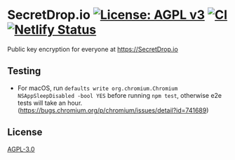 # SecretDrop.io [![License: AGPL v3](https://img.shields.io/badge/License-AGPL%20v3-blue.svg)](https://www.gnu.org/licenses/agpl-3.0) [![CI](https://github.com/CoolCyberBrain/SecretDrop.io/workflows/CI/badge.svg?branch=master)](https://github.com/CoolCyberBrain/SecretDrop.io/actions) [![Netlify Status](https://api.netlify.com/api/v1/badges/26fe0534-9afd-4232-8901-a91696e5489d/deploy-status)](https://app.netlify.com/sites/secretdrop/deploys)

Public key encryption for everyone at https://SecretDrop.io

## Testing

- For macOS, run `defaults write org.chromium.Chromium NSAppSleepDisabled -bool YES` before running `npm test`, otherwise e2e tests will take an hour. (https://bugs.chromium.org/p/chromium/issues/detail?id=741689)

## License

[AGPL-3.0](https://www.gnu.org/licenses/agpl-3.0.en.html)

